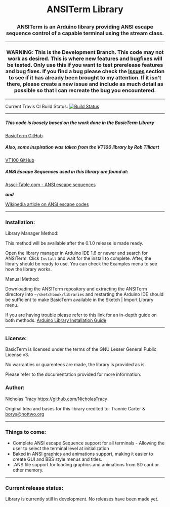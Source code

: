 # <p align="center">ANSITerm Library</p>

### <p align="center"> ANSITerm is an Arduino library providing ANSI escape sequence control of a capable terminal using the stream class.</p>

---

### <p align="center">WARNING: This is the Development Branch. This code may not work as desired. This is where new features and bugfixes will be tested. Only use this if you want to test prerelease features and bug fixes. If you find a bug please check the [Issues](https://github.com/NicholasTracy/ANSITerm/issues) section to see if it has already been brought to my attention. If it isn't there, please create a new issue and include as much detail as possible so that I can recreate the bug you encountered.</p>

---

Current Travis CI Build Status: [![Build Status](https://travis-ci.org/NicholasTracy/ANSITerm.svg?branch=development)](https://travis-ci.org/NicholasTracy/ANSITerm)

---

##### This code is loosely based on the work done in the *BasicTerm* Library
[BasicTerm GitHub](http://github.com/nottwo/BasicTerm).


##### Also, some inspiration was taken from the VT100 library by Rob Tillaart
[VT100 GitHub](https://github.com/RobTillaart/Arduino/tree/master/libraries/VT100)


##### ANSI Escape Sequences used in this library are found at:

[Assci-Table.com - ANSI escape sequences](http://ascii-table.com/ansi-escape-sequences.php)

**_and_**

[Wikipedia article on ANSI escape codes](https://en.wikipedia.org/wiki/ANSI_escape_code#Escape_sequences)

---

### Installation:


Library Manager Method:

This method will be available after the 0.1.0 release is made ready.

Open the library manager in Arduino IDE 1.6 or newer and search for ANSITerm. Click `Install` and wait for the install to complete. After, the library should be ready to use. You can check the Examples menu to see how the library works.


Manual Method:

Downloading the ANSITerm repository and extracting the ANSITerm directory into
`~/sketchbook/libraries` and restarting the Arduino IDE should be
sufficient to make BasicTerm available in the Sketch | Import Library
menu.

If you are having trouble please refer to this link for an in-depth guide on both methods.
[Arduino Library Installation Guide](https://www.arduino.cc/en/Guide/Libraries#toc3)

---

### License:


BasicTerm is licensed under the terms of the GNU Lesser
General Public License v3.

No warranties or guarentees are made, the library is provided as is.

Please refer to the documentation provided for more information.


### Author:


Nicholas Tracy <https://github.com/NicholasTracy>


Original Idea and bases for this library credited to:
Trannie Carter & <borys@nottwo.org>

---

### Things to come:


+ Complete ANSI escape Sequence support for all terminals - Allowing the user to select the terminal level at initialization
+ Baked in ANSI graphics and animations support, making it easier to create GUI and BBS style menus and titles.
+ .ANS file support for loading graphics and animations from SD card or other memory.

---

### Current release status:

Library is currently still in development. No releases have been made yet. 
